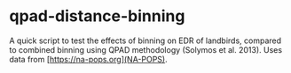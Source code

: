 # qpad-distance-binning
A quick script to test the effects of binning on EDR of landbirds, compared to
combined binning using QPAD methodology (Solymos et al. 2013). Uses data from [https://na-pops.org](NA-POPS).